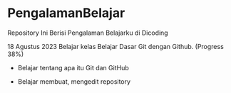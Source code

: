 # PengalamanBelajar
Repository Ini Berisi Pengalaman Belajarku di Dicoding

18 Agustus 2023
Belajar kelas Belajar Dasar Git dengan Github. (Progress 38%)

* Belajar tentang apa itu Git dan GitHub

* Belajar membuat, mengedit repository
